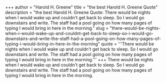 +++
author = "Harold H. Greene"
title = "the best Harold H. Greene Quote"
description = "the best Harold H. Greene Quote: There would be nights when I would wake up and couldn't get back to sleep. So I would go downstairs and write. The staff had a pool going on how many pages of typing I would bring in here in the morning."
slug = "there-would-be-nights-when-i-would-wake-up-and-couldnt-get-back-to-sleep-so-i-would-go-downstairs-and-write-the-staff-had-a-pool-going-on-how-many-pages-of-typing-i-would-bring-in-here-in-the-morning"
quote = '''There would be nights when I would wake up and couldn't get back to sleep. So I would go downstairs and write. The staff had a pool going on how many pages of typing I would bring in here in the morning.'''
+++
There would be nights when I would wake up and couldn't get back to sleep. So I would go downstairs and write. The staff had a pool going on how many pages of typing I would bring in here in the morning.

